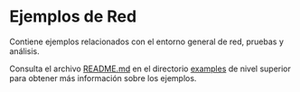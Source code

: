 # Ejemplos de Red

Contiene ejemplos relacionados con el entorno general de red, pruebas y análisis.

Consulta el archivo [README.md](../README.md) en el directorio [examples](../) de nivel superior para obtener más información sobre los ejemplos.
